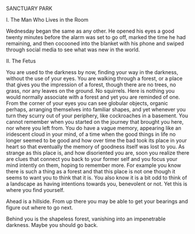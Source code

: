 SANCTUARY PARK

I. The Man Who Lives in the Room

Wednesday began the same as any other. He opened his eyes a good twenty minutes before the alarm was set to go off, marked the time he had remaining, and then cocooned into the blanket with his phone and swiped through social media to see what was new in the world.

II. The Fetus

You are used to the darkness by now, finding your way in the darkness, without the use of your eyes. You are walking through a forest, or a place that gives you the impression of a forest, though there are no trees, no grass, nor any leaves on the ground. No squirrels. Here is nothing you would normally associate with a forest and yet you are reminded of one. From the corner of your eyes you can see globular objects, organic perhaps, arranging themselves into familiar shapes, and yet whenever you turn they scurry out of your periphery, like cockroaches in a basement. You cannot remember when you started on the journey that brought you here, nor where you left from. You do have a vague memory, appearing like an iridescent cloud in your mind, of a time when the good things in life no longer seemed to be good and how over time the bad took its place in your heart so that eventually the memory of goodness itself was lost to you. As strange as this place is, and how disoriented you are, soon you realize there are clues that connect you back to your former self and you focus your mind intently on them, hoping to remember more. For example you know there is such a thing as a forest and that this place is not one though it seems to want you to think that it is. You also know it is a bit odd to think of a landscape as having intentions towards you, benevolent or not. Yet this is where you find yourself.

Ahead is a hillside. From up there you may be able to get your bearings and figure out where to go next.

Behind you is the shapeless forest, vanishing into an impenetrable darkness. Maybe you should go back.

